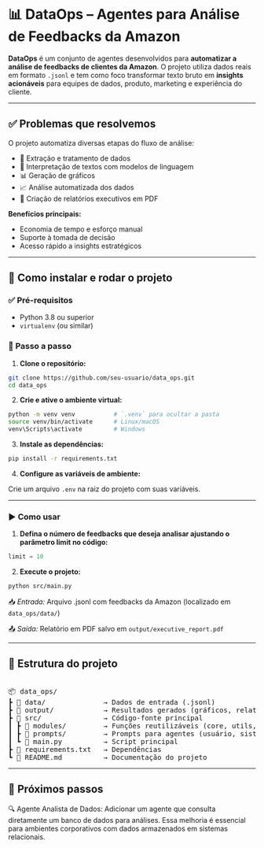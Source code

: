 # 📊 DataOps – Agentes para Análise de Feedbacks da Amazon

**DataOps** é um conjunto de agentes desenvolvidos para **automatizar a análise de feedbacks de clientes da Amazon**. O projeto utiliza dados reais em formato `.jsonl` e tem como foco transformar texto bruto em **insights acionáveis** para equipes de dados, produto, marketing e experiência do cliente.

---

## ✅ Problemas que resolvemos

O projeto automatiza diversas etapas do fluxo de análise:

- 🧹 Extração e tratamento de dados  
- 📖 Interpretação de textos com modelos de linguagem  
- 📊 Geração de gráficos  
- 📈 Análise automatizada dos dados  
- 📝 Criação de relatórios executivos em PDF  

**Benefícios principais:**  
- Economia de tempo e esforço manual  
- Suporte à tomada de decisão  
- Acesso rápido a insights estratégicos  

---

## 🚀 Como instalar e rodar o projeto

### ✅ Pré-requisitos

- Python 3.8 ou superior  
- `virtualenv` (ou similar)

### 🧪 Passo a passo

1. **Clone o repositório:**

```bash
git clone https://github.com/seu-usuario/data_ops.git
cd data_ops
```

2. **Crie e ative o ambiente virtual:**
```bash
python -m venv venv           # `.venv` para ocultar a pasta
source venv/bin/activate      # Linux/macOS
venv\Scripts\activate         # Windows
```

3. **Instale as dependências:**

```bash
pip install -r requirements.txt
```

4. **Configure as variáveis de ambiente:**

Crie um arquivo `.env` na raiz do projeto com suas variáveis.

---

### ▶️ Como usar
1. **Defina o número de feedbacks que deseja analisar ajustando o parâmetro limit no código:**

```python
limit = 10
```

2. **Execute o projeto:**
```bash
python src/main.py
```

📥 *Entrada:*
Arquivo .jsonl com feedbacks da Amazon (localizado em `data_ops/data/`)

📤 *Saída:*
Relatório em PDF salvo em `output/executive_report.pdf`

---

## 🧱 Estrutura do projeto
<pre> 
📦 data_ops/
┣ 📂 data/              → Dados de entrada (.jsonl)
┣ 📂 output/            → Resultados gerados (gráficos, relatórios etc.)
┣ 📂 src/               → Código-fonte principal
┃ ┣ 📂 modules/         → Funções reutilizáveis (core, utils, etc.)
┃ ┣ 📂 prompts/         → Prompts para agentes (usuário, sistema, exemplos)
┃ ┗ 📜 main.py          → Script principal
┣ 📜 requirements.txt   → Dependências
┗ 📜 README.md          → Documentação do projeto
</pre>

---

## 📌 Próximos passos
🔍 Agente Analista de Dados:
Adicionar um agente que consulta diretamente um banco de dados para análises.
Essa melhoria é essencial para ambientes corporativos com dados armazenados em sistemas relacionais.
